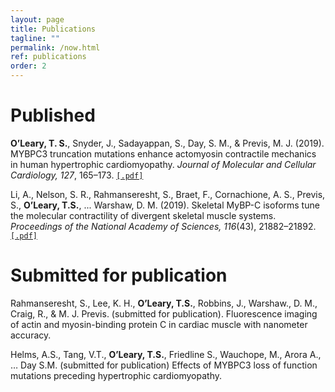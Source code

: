 ```yaml
---
layout: page
title: Publications
tagline: ""
permalink: /now.html
ref: publications
order: 2
---
```

# Published 

**O’Leary, T. S.**, Snyder, J., Sadayappan, S., Day, S. M., & Previs, M. J. (2019). MYBPC3 truncation mutations enhance actomyosin contractile mechanics in human hypertrophic cardiomyopathy. _Journal of Molecular and Cellular Cardiology, 127_, 165–173. <a href="1-s2.0-S0022282818311313-main.pdf" target="_blank"> `[.pdf]` </a>

Li, A., Nelson, S. R., Rahmanseresht, S., Braet, F., Cornachione, A. S., Previs, S., **O’Leary, T.S.**, ... Warshaw, D. M. (2019). Skeletal MyBP-C isoforms tune the molecular contractility of divergent skeletal muscle systems. _Proceedings of the National Academy of Sciences, 116_(43), 21882–21892. <a href="amy_li_pnas.pdf" target="_blank"> `[.pdf]` </a>

# Submitted for publication

Rahmanseresht, S., Lee, K. H.,  **O’Leary, T.S.**,  Robbins, J., Warshaw., D. M., Craig, R., & M. J. Previs. (submitted for publication). Fluorescence imaging of actin and myosin-binding protein C in cardiac muscle with nanometer accuracy. 

Helms, A.S., Tang, V.T., **O’Leary, T.S.**, Friedline S., Wauchope, M., Arora A.,  … Day S.M. (submitted for publication) Effects of MYBPC3 loss of function mutations preceding hypertrophic cardiomyopathy.
